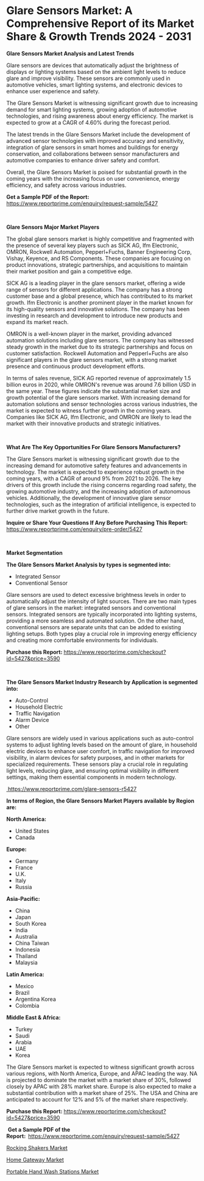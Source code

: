 <p><h1>Glare Sensors Market: A Comprehensive Report of its Market Share & Growth Trends 2024 - 2031</h1></p><p><strong>Glare Sensors Market Analysis and Latest Trends</strong></p>
<p><p>Glare sensors are devices that automatically adjust the brightness of displays or lighting systems based on the ambient light levels to reduce glare and improve visibility. These sensors are commonly used in automotive vehicles, smart lighting systems, and electronic devices to enhance user experience and safety.</p><p>The Glare Sensors Market is witnessing significant growth due to increasing demand for smart lighting systems, growing adoption of automotive technologies, and rising awareness about energy efficiency. The market is expected to grow at a CAGR of 4.60% during the forecast period.</p><p>The latest trends in the Glare Sensors Market include the development of advanced sensor technologies with improved accuracy and sensitivity, integration of glare sensors in smart homes and buildings for energy conservation, and collaborations between sensor manufacturers and automotive companies to enhance driver safety and comfort.</p><p>Overall, the Glare Sensors Market is poised for substantial growth in the coming years with the increasing focus on user convenience, energy efficiency, and safety across various industries.</p></p>
<p><strong>Get a Sample PDF of the Report:&nbsp;</strong> <a href="https://www.reportprime.com/enquiry/request-sample/5427">https://www.reportprime.com/enquiry/request-sample/5427</a></p>
<p>&nbsp;</p>
<p><strong>Glare Sensors Major Market Players</strong></p>
<p><p>The global glare sensors market is highly competitive and fragmented with the presence of several key players such as SICK AG, Ifm Electronic, OMRON, Rockwell Automation, Pepperl+Fuchs, Banner Engineering Corp, Vishay, Keyence, and RS Components. These companies are focusing on product innovations, strategic partnerships, and acquisitions to maintain their market position and gain a competitive edge.</p><p>SICK AG is a leading player in the glare sensors market, offering a wide range of sensors for different applications. The company has a strong customer base and a global presence, which has contributed to its market growth. Ifm Electronic is another prominent player in the market known for its high-quality sensors and innovative solutions. The company has been investing in research and development to introduce new products and expand its market reach.</p><p>OMRON is a well-known player in the market, providing advanced automation solutions including glare sensors. The company has witnessed steady growth in the market due to its strategic partnerships and focus on customer satisfaction. Rockwell Automation and Pepperl+Fuchs are also significant players in the glare sensors market, with a strong market presence and continuous product development efforts.</p><p>In terms of sales revenue, SICK AG reported revenue of approximately 1.5 billion euros in 2020, while OMRON's revenue was around 7.6 billion USD in the same year. These figures indicate the substantial market size and growth potential of the glare sensors market. With increasing demand for automation solutions and sensor technologies across various industries, the market is expected to witness further growth in the coming years. Companies like SICK AG, Ifm Electronic, and OMRON are likely to lead the market with their innovative products and strategic initiatives.</p></p>
<p>&nbsp;</p>
<p><strong>What Are The Key Opportunities For Glare Sensors Manufacturers?</strong></p>
<p><p>The Glare Sensors market is witnessing significant growth due to the increasing demand for automotive safety features and advancements in technology. The market is expected to experience robust growth in the coming years, with a CAGR of around 9% from 2021 to 2026. The key drivers of this growth include the rising concerns regarding road safety, the growing automotive industry, and the increasing adoption of autonomous vehicles. Additionally, the development of innovative glare sensor technologies, such as the integration of artificial intelligence, is expected to further drive market growth in the future.</p></p>
<p><strong>Inquire or Share Your Questions If Any Before Purchasing This Report:</strong> <a href="https://www.reportprime.com/enquiry/pre-order/5427">https://www.reportprime.com/enquiry/pre-order/5427</a></p>
<p>&nbsp;</p>
<p><strong>Market Segmentation</strong></p>
<p><strong>The Glare Sensors Market Analysis by types is segmented into:</strong></p>
<p><ul><li>Integrated Sensor</li><li>Conventional Sensor</li></ul></p>
<p><p>Glare sensors are used to detect excessive brightness levels in order to automatically adjust the intensity of light sources. There are two main types of glare sensors in the market: integrated sensors and conventional sensors. Integrated sensors are typically incorporated into lighting systems, providing a more seamless and automated solution. On the other hand, conventional sensors are separate units that can be added to existing lighting setups. Both types play a crucial role in improving energy efficiency and creating more comfortable environments for individuals.</p></p>
<p><strong>Purchase this Report:&nbsp;</strong><a href="https://www.reportprime.com/checkout?id=5427&price=3590">https://www.reportprime.com/checkout?id=5427&price=3590</a></p>
<p>&nbsp;</p>
<p><strong>The Glare Sensors Market Industry Research by Application is segmented into:</strong></p>
<p><ul><li>Auto-Control</li><li>Household Electric</li><li>Traffic Navigation</li><li>Alarm Device</li><li>Other</li></ul></p>
<p><p>Glare sensors are widely used in various applications such as auto-control systems to adjust lighting levels based on the amount of glare, in household electric devices to enhance user comfort, in traffic navigation for improved visibility, in alarm devices for safety purposes, and in other markets for specialized requirements. These sensors play a crucial role in regulating light levels, reducing glare, and ensuring optimal visibility in different settings, making them essential components in modern technology.</p></p>
<p><a href="https://www.reportprime.com/glare-sensors-r5427">&nbsp;https://www.reportprime.com/glare-sensors-r5427</a></p>
<p><strong>In terms of Region, the Glare Sensors Market Players available by Region are:</strong></p>
<p>
    <p> <strong> North America: </strong>
        <ul>
            <li>United States</li>
            <li>Canada</li>
        </ul>
        </p> 
    <p> <strong> Europe: </strong>
        <ul>
            <li>Germany</li>
            <li>France</li>
            <li>U.K.</li>
            <li>Italy</li>
            <li>Russia</li>
        </ul>
        </p> 
    <p> <strong> Asia-Pacific: </strong>
        <ul>
            <li>China</li>
            <li>Japan</li>
            <li>South Korea</li>
            <li>India</li>
            <li>Australia</li>
            <li>China Taiwan</li>
            <li>Indonesia</li>
            <li>Thailand</li>
            <li>Malaysia</li>
        </ul>
        </p> 
    <p> <strong> Latin America: </strong>
        <ul>
            <li>Mexico</li>
            <li>Brazil</li>
            <li>Argentina Korea</li>
            <li>Colombia</li>
        </ul>
        </p> 
    <p> <strong> Middle East & Africa: </strong>
        <ul>
            <li>Turkey</li>
            <li>Saudi</li>
            <li>Arabia</li>
            <li>UAE</li>
            <li>Korea</li>
        </ul>
    </p>
    </p>
<p><p>The Glare Sensors market is expected to witness significant growth across various regions, with North America, Europe, and APAC leading the way. NA is projected to dominate the market with a market share of 30%, followed closely by APAC with 28% market share. Europe is also expected to make a substantial contribution with a market share of 25%. The USA and China are anticipated to account for 12% and 5% of the market share respectively.</p></p>
<p><strong>Purchase this Report: </strong><a href="https://www.reportprime.com/checkout?id=5427&price=3590">https://www.reportprime.com/checkout?id=5427&price=3590</a></p>
<p>&nbsp;<strong>Get a Sample PDF of the Report:&nbsp;&nbsp;</strong><a href="https://www.reportprime.com/enquiry/request-sample/5427">https://www.reportprime.com/enquiry/request-sample/5427</a></p>
<p><strong></strong></p>
<p><p><a href="https://www.linkedin.com/pulse/rocking-shakers-market-exploring-share-trends-future-growth-ydcgc">Rocking Shakers Market</a></p><p><a href="https://www.linkedin.com/pulse/decoding-home-gateway-market-metrics-share-trends-growth-patterns-4sffc">Home Gateway Market</a></p><p><a href="https://www.linkedin.com/pulse/portable-hand-wash-stations-market-research-report-its-history-2s6fc">Portable Hand Wash Stations Market</a></p></p>